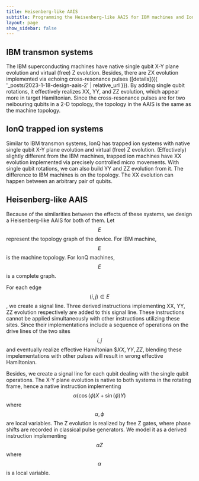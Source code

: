 ```yaml
---
title: Heisenberg-like AAIS
subtitle: Programming the Heisenberg-like AAIS for IBM machines and IonQ machines
layout: page
show_sidebar: false
---
```


## IBM transmon systems

The IBM superconducting machines have native single qubit X-Y plane evolution and virtual (free) Z evolution. Besides, there are ZX evolution implemented via echoing cross-resonance pulses ([details]({{ '_posts/2023-1-18-design-aais-2' | relative_url }}). By adding single qubit rotations, it effectively realizes XX, YY, and ZZ evolution, which appear more in target Hamiltonian. Since the cross-resonance pulses are for two neibouring qubits in a 2-D topology, the topology in the AAIS is the same as the machine topology.

## IonQ trapped ion systems

Similar to IBM transmon systems, IonQ has trapped ion systems with native single qubit X-Y plane evolution and virtual (free) Z evolution. (Effectively) slightly different from the IBM machines, trapped ion machines have XX evolution implemented via precisely controlled micro movements. With single qubit rotations, we can also build YY and ZZ evolution from it. The difference to IBM machines is on the topology. The XX evolution can happen between an arbitrary pair of qubits.

## Heisenberg-like AAIS

Because of the similarities between the effects of these systems, we design a Heisenberg-like AAIS for both of them. Let $$E$$ represent the topology graph of the device. For IBM machine, $$E$$ is the machine topology. For IonQ machines, $$E$$ is a complete graph.

For each edge $$(i, j)\in E$$, we create a signal line. Three derived instructions implementing XX, YY, ZZ evolution respectively are added to this signal line. These instructions cannot be applied simultaneously with other instructions utilizing these sites. Since their implementations include a sequence of operations on the drive lines of the two sites $$i, j$$ and eventually realize effective Hamiltonian $$XX, YY, ZZ$, blending these impelementations with other pulses will result in wrong effective Hamiltonian.

Besides, we create a signal line for each qubit dealing with the single qubit operations. The X-Y plane evolution is native to both systems in the rotating frame, hence a native instruction implementing $$\alpha(\cos(\phi)X+\sin(\phi)Y)$$ where $$\alpha, \phi$$ are local variables. The Z evolution is realized by free Z gates, where phase shifts are recorded in classical pulse generators. We model it as a derived instruction implementing $$\alpha Z$$ where $$\alpha$$ is a local variable.

